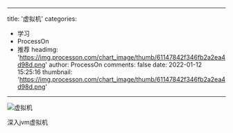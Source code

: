 
---
title: '虚拟机'
categories: 
 - 学习
 - ProcessOn
 - 推荐
headimg: 'https://img.processon.com/chart_image/thumb/61147842f346fb2a2ea4d98d.png'
author: ProcessOn
comments: false
date: 2022-01-12 15:25:16
thumbnail: 'https://img.processon.com/chart_image/thumb/61147842f346fb2a2ea4d98d.png'
---

<div>   
<img class="thumb" alt="虚拟机" src="https://img.processon.com/chart_image/thumb/61147842f346fb2a2ea4d98d.png" referrerpolicy="no-referrer">
<p>深入jvm虚拟机</p>  
</div>
            